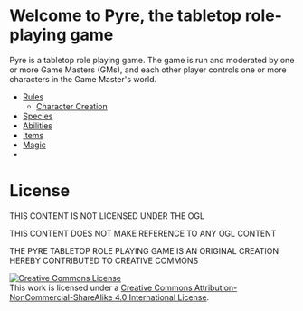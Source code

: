 # Welcome to Pyre, the tabletop role-playing game

Pyre is a tabletop role playing game. The game is run and moderated by one or more Game Masters (GMs), and each other player controls one or more characters in the Game Master's world.

- [Rules](/Rules)
  - [Character Creation](/Rules/CharacterCreation.md)
- [Species](/Species)
- [Abilities](/Abilities)
- [Items](/Items)
- [Magic](/Magic)
- 

# License

THIS CONTENT IS NOT LICENSED UNDER THE OGL

THIS CONTENT DOES NOT MAKE REFERENCE TO ANY OGL CONTENT

THE PYRE TABLETOP ROLE PLAYING GAME IS AN ORIGINAL CREATION HEREBY CONTRIBUTED TO CREATIVE COMMONS

<a rel="license" href="http://creativecommons.org/licenses/by-nc-sa/4.0/"><img alt="Creative Commons License" style="border-width:0" src="https://i.creativecommons.org/l/by-nc-sa/4.0/88x31.png" /></a><br />This work is licensed under a <a rel="license" href="http://creativecommons.org/licenses/by-nc-sa/4.0/">Creative Commons Attribution-NonCommercial-ShareAlike 4.0 International License</a>.
